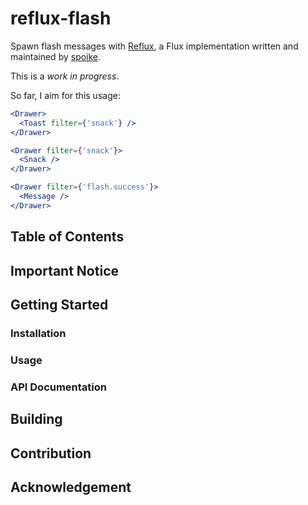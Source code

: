 reflux-flash
===========

Spawn flash messages with [Reflux](https://github.com/spoike/refluxjs), a Flux implementation written and maintained by [spoike](https://github.com/spoike).

This is a *work in progress*.

So far, I aim for this usage:

```jsx
<Drawer>
  <Toast filter={'snack'} />
</Drawer>

<Drawer filter={'snack'}>
  <Snack />
</Drawer>

<Drawer filter={'flash.success'}>
  <Message />
</Drawer>
```

## Table of Contents

## Important Notice

## Getting Started

### Installation

### Usage

### API Documentation

## Building

## Contribution

## Acknowledgement